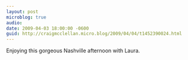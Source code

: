 ```yaml
---
layout: post
microblog: true
audio: 
date: 2009-04-03 18:00:00 -0600
guid: http://craigmcclellan.micro.blog/2009/04/04/t1452390024.html
---
```

Enjoying this gorgeous Nashville afternoon with Laura.
